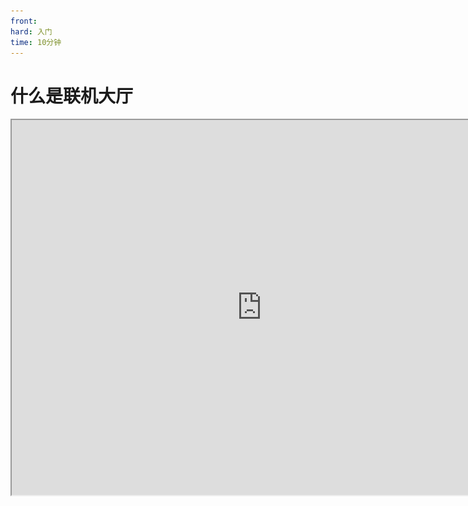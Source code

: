 ```yaml
---
front:
hard: 入门
time: 10分钟
---
```

# 什么是联机大厅

<iframe src="https://cc.163.com/act/m/daily/iframeplayer/?id=63468088e6c041f2578d9204" width="800" height="600" allow="fullscreen"/>

## 在开始之前

不论是共赏美景、齐心协力，还是竞技对抗，联机功能使玩家们在虚拟的游戏世界中不会孤单。

当玩家体验一张特殊困难生存玩法地图时，觉得要是有个伙伴一起挑战就好了；

当玩家想要比试战斗技术，就需要一张竞技类玩法地图，和几个同样热爱PVP的对手；

![1-1](./image/0_0.jpg)

通过联机大厅，玩家可以方便地找到满意的玩法，然后马上遇到数个同样和你看中了这个玩法的伙伴，志趣相投的几人携手开启一段美妙的冒险旅程。

**本系列教程主要围绕如何将联机大厅玩法商业化，即我们假定你已经了解[什么是玩法地图](../玩法地图基础教程/1-玩法地图是追求完整游戏体验的不二选择.html)，甚至已经制作好一个成型的多人玩法地图，我们将在此基础上设计、实现数个内购商品，并测试、上架这些商品供玩家购买。**

**2023.2更新：**

我们讲到设计、实现数个内购商品，此前是指利用预设系统，编写几行Python代码以定制你的发货零件。现在《我的世界》开发工作台支持使用<a href="../../../mcguide/20-玩法开发/12-可视化编程/10-新版逻辑编辑器使用说明/01-什么是逻辑编辑器.html">逻辑编辑器</a>实现发货功能，真正做到不需要写一行代码就可以做出丰富的内购商品功能。



## 玩法地图和联机大厅的关系

在开平发布新资源时，你可能会对玩法地图和联机大厅玩法之间的关系产生困惑：玩法地图可以同时上架联机大厅，联机大厅资源又可以同时上架玩法地图，勾选了商业化内购功能的联机大厅资源则不可以同时上架玩法地图？什么跟什么，简直太乱了。

解答来了：准确地讲，联机大厅玩法是一种特殊的玩法地图。

联机大厅本身是一种运行方式，向玩家提供了灵活的联机服务。实际上，联机大厅的房间可以理解为虚拟化出来的一个容器，理论上可以用任意一张玩法地图来启动。而一开始就为多人游戏设计的、可能包含内购商品、运营逻辑、云成就系统的玩法地图，可以称之为联机大厅玩法（资源）。

![image-20220831044554657](./image/0_1.png)

## 联机大厅和其他多人游戏方式的区别

要了解联机大厅，首先需要知道联机大厅的定位。在我的世界中，主要通过如下几种方式实现玩家间的联机：

![image-20220831050630245](./image/0_2.png)

相比其他几种多人游戏方式，特别是本地联机，联机大厅有如下特点：

- **服务端引擎运行在专用云服务器而不是房主手机上，网络质量、服务器性能较好。** 因此我们在设计商品时进一步不受桎梏，可以任意发挥，例如制作更精美的特效、要求服务器进行批量的实体生成、方块创建销毁等。
- **玩家间流动更灵活。** 相对动辄几十、百人的租赁服、网络游戏，联机大厅由一个个房间组成，将玩家分割成更小的部分，玩家随时会从一个房间退出后加入另一个房间；房间也会随时启动新的、销毁旧的。这就让玩家更容易遇见随机的陌生人，从而一定程度上实现了网络游戏中随机匹配几个玩家开启一局游戏的功能。![image-20220831040849335](./image/0_3.png)
- **内容统一而可控。** 联机大厅的房间由开发者提供的包体启动而来，相比本地存档联机，环境更加确定，不会有无法预测的其他组成部分，能对玩家做更好的限制，而不会让不遵守游戏规则的玩家轻易破坏机制，玩成TNT满天飞，失去玩法原本设计的意义。同时，由于环境的封闭，使得你提供一些增值服务作为商品成为可能，例如起床战争的自动铺路、战墙时的连锁挖矿等。

## 房间的生命周期

上面提到，房间是联机大厅的基本单位，我们借由下图了解一个房间从启动到销毁会发生什么。在开发过程中，只需要额外注意一下游戏进行到各个状态时玩家列表的改变造成的影响，并正确处理即可。

![image-20220831080025017](./image/0_4.png)

## 进阶的创作需求

联机大厅在2.0更新了一些新功能，将这个赛道推到前所未有的新高度。本系列教程主要围绕商业化讨论，由于技术需要会同时涉及到云数据储存。关于运营配置的部分，请参阅<a href="../../../mcguide/26-联机大厅/6-联机大厅商品2.0文档.html">联机大厅商品2.0文档</a>。

<img src="./image/0_5.png" alt="image-20220831082737891" style="zoom: 50%;" />

### 云数据储存

上面已经聊到，玩家会很容易地在房间之间流动。那么玩家在不同房间之间的体验要一致，积累的分数、背包、资产要带走，这就很重要。

我们知道房间承载存档，存档本身可以储存数据，但不同存档的数据不能互通。所以为了实现这些数据的同步，需要一个第三方媒介——云数据库。

云数据库是什么样，什么原理，如何连接，如何操作，这些我们通通无需关心，引擎已经为我们封装和处理好，我们只需要调用两个新接口，将需要储存的数据交给云数据库，再等需要的时候使用接口获取回来即可。

只有一点需要稍稍注意，由于是云数据库，我们使用接口本质上是在进行http操作，所以callback是异步的，在编码的时候需要留个心眼。

![image-20220831084628374](./image/0_6.png)

### 商业化（商品内购）

在完成了基本的玩法设计后，我们当然希望可以将玩法商业化，让开发者的热爱有所回响。

在游戏内，我们可以吸引玩家或玩家主动打开商店（neteaseStore），玩家选购商品后商店会通过引擎通知你的代码，流程类似下图

![image-20220831085859318](./image/0_7.png)

当然，有时候玩家购买的商品需要**持久化**，那么就需要借助云数据库的力量，过程进化为如下：

![image-20220831091058594](./image/0_8.png)

在下一章中，我们将了解如何设计、实现商品。
